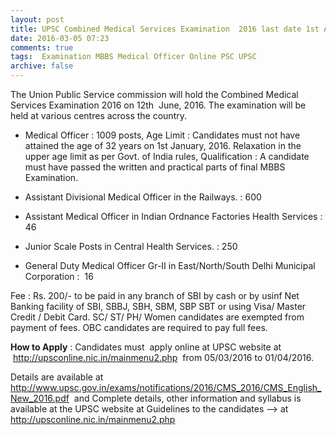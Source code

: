 ```yaml
---
layout: post
title: UPSC Combined Medical Services Examination  2016 last date 1st April-2016   
date: 2016-03-05 07:23
comments: true
tags:  Examination MBBS Medical Officer Online PSC UPSC 
archive: false
---
```

The Union Public Service commission will hold the Combined Medical Services Examination 2016 on 12th  June, 2016. The examination will be held at various centres across the country.


- Medical Officer : 1009 posts, Age Limit : Candidates must not have attained the age of 32 years on 1st January, 2016. Relaxation in the upper age limit as per Govt. of India rules, Qualification : A candidate must have passed the written and practical parts of final MBBS Examination. 

- Assistant Divisional Medical Officer in the Railways. : 600
- Assistant Medical Officer in Indian Ordnance Factories Health Services : 46
- Junior Scale Posts in Central Health Services. : 250
- General Duty Medical Officer Gr-II in East/North/South Delhi Municipal Corporation :  16



Fee : Rs. 200/- to be paid in any branch of SBI by cash or by usinf Net Banking facility of SBI, SBBJ, SBH, SBM, SBP SBT or using Visa/ Master Credit / Debit Card. SC/ ST/ PH/ Women candidates are exempted from payment of fees. OBC candidates are required to pay full fees.

**How to Apply** : Candidates must  apply online at UPSC website at  <http://upsconline.nic.in/mainmenu2.php>  from 05/03/2016 to 01/04/2016.


Details are available at <http://www.upsc.gov.in/exams/notifications/2016/CMS_2016/CMS_English_New_2016.pdf>  and Complete details, other information and syllabus is available at the UPSC website at Guidelines to the candidates --> at <http://upsconline.nic.in/mainmenu2.php>




